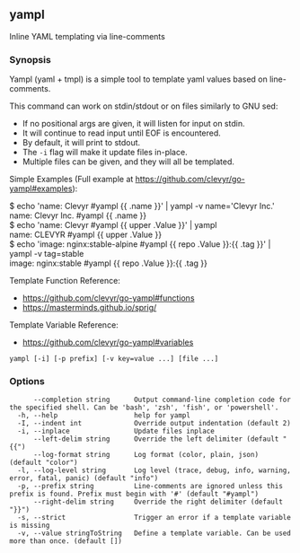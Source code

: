 ## yampl

Inline YAML templating via line-comments

### Synopsis

Yampl (yaml + tmpl) is a simple tool to template yaml values based on line-comments.

This command can work on stdin/stdout or on files similarly to GNU sed:
 - If no positional args are given, it will listen for input on stdin.
 - It will continue to read input until EOF is encountered.
 - By default, it will print to stdout.
 - The `-i` flag will make it update files in-place.
 - Multiple files can be given, and they will all be templated.

Simple Examples (Full example at https://github.com/clevyr/go-yampl#examples):

 $ echo 'name: Clevyr #yampl {{ .name }}' | yampl -v name='Clevyr Inc.'  
 name: Clevyr Inc. #yampl {{ .name }}  
 $ echo 'name: Clevyr #yampl {{ upper .Value }}' | yampl  
 name: CLEVYR #yampl {{ upper .Value }}  
 $ echo 'image: nginx:stable-alpine #yampl {{ repo .Value }}:{{ .tag }}' | yampl -v tag=stable  
 image: nginx:stable #yampl {{ repo .Value }}:{{ .tag }}

Template Function Reference:
 - https://github.com/clevyr/go-yampl#functions
 - https://masterminds.github.io/sprig/

Template Variable Reference:
 - https://github.com/clevyr/go-yampl#variables


```
yampl [-i] [-p prefix] [-v key=value ...] [file ...]
```

### Options

```
      --completion string      Output command-line completion code for the specified shell. Can be 'bash', 'zsh', 'fish', or 'powershell'.
  -h, --help                   help for yampl
  -I, --indent int             Override output indentation (default 2)
  -i, --inplace                Update files inplace
      --left-delim string      Override the left delimiter (default "{{")
      --log-format string      Log format (color, plain, json) (default "color")
  -l, --log-level string       Log level (trace, debug, info, warning, error, fatal, panic) (default "info")
  -p, --prefix string          Line-comments are ignored unless this prefix is found. Prefix must begin with '#' (default "#yampl")
      --right-delim string     Override the right delimiter (default "}}")
  -s, --strict                 Trigger an error if a template variable is missing
  -v, --value stringToString   Define a template variable. Can be used more than once. (default [])
```

